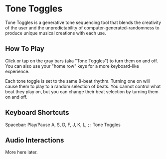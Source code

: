 # Tone Toggles
Tone Toggles is a generative tone sequencing tool that blends the creativity of the user and the unpredictability of computer-generated-randomness to produce unique musical creations with each use.

## How To Play
Click or tap on the gray bars (aka "Tone Toggles") to turn them on and off. You can also use your "home row" keys for a more keyboard-like experience.

Each tone toggle is set to the same 8-beat rhythm. Turning one on will cause them to play to a random selection of beats. You cannot control what beat they play on, but you can change their beat selection by turning them on and off.

## Keyboard Shortcuts
Spacebar: Play/Pause
A, S, D, F, J, K, L, ; : Tone Toggles

## Audio Interactions
More here later.
